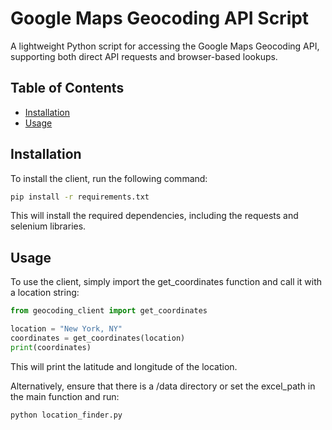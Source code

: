 # Google Maps Geocoding API Script
A lightweight Python script for accessing the Google Maps Geocoding API, supporting both direct API requests and browser-based lookups.

## Table of Contents

* [Installation](#installation)
* [Usage](#usage)

## Installation

To install the client, run the following command:
```bash
pip install -r requirements.txt
```

This will install the required dependencies, including the requests and selenium libraries.

## Usage
To use the client, simply import the get_coordinates function and call it with a location string:

```python
from geocoding_client import get_coordinates

location = "New York, NY"
coordinates = get_coordinates(location)
print(coordinates)
```
This will print the latitude and longitude of the location.

Alternatively, ensure that there is a /data directory or set the excel_path in the main function and run:
```bash
python location_finder.py
```
